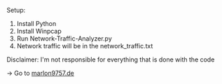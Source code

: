 Setup:
1. Install Python
2. Install Winpcap
3. Run Network-Traffic-Analyzer.py
4. Network traffic will be in the network_traffic.txt

Disclaimer: I'm not responsible for everything that is done with the code

-> Go to <a href="https://marlon9757.de">marlon9757.de</a>
